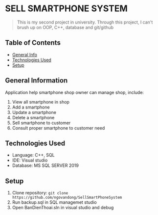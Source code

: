 # SELL SMARTPHONE SYSTEM
>This is my second project in university. Through this project, I can't brush up on OOP, C++, database and git/github

## Table of Contents
* [General Info](#general-information)
* [Technologies Used](#technologies-used)
* [Setup](#setup)

<!-- * [License](#license) -->


## General Information
Application help smartphone shop owner can manage shop, include:
1. View all smartphone in shop
2. Add a smartphone
3. Update a smartphone
4. Delete a smartphone
5. Sell smartphone to customer
6. Consult proper smartphone to customer need
<!-- You don't have to answer all the questions - just the ones relevant to your project. -->


## Technologies Used

- Language: C++, SQL
- IDE: Visual studio
- Database: MS SQL SERVER 2019

## Setup
1. Clone repository:
  ```git clone https://github.com/ngovandong/SellSmartPhoneSystem```
2. Run backup.sql in SQL managemet studio
3. Open BanDienThoai.sln in visual studio and debug



